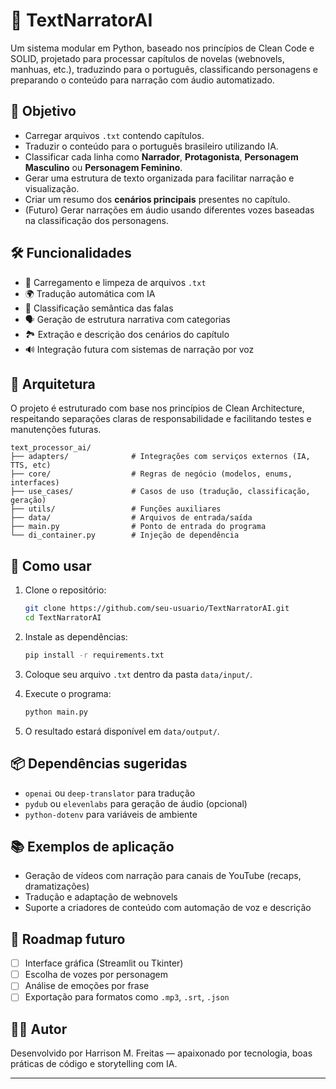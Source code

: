 # 📖 TextNarratorAI

Um sistema modular em Python, baseado nos princípios de Clean Code e SOLID, projetado para processar capítulos de novelas (webnovels, manhuas, etc.), traduzindo para o português, classificando personagens e preparando o conteúdo para narração com áudio automatizado.

## 🎯 Objetivo

- Carregar arquivos `.txt` contendo capítulos.
- Traduzir o conteúdo para o português brasileiro utilizando IA.
- Classificar cada linha como **Narrador**, **Protagonista**, **Personagem Masculino** ou **Personagem Feminino**.
- Gerar uma estrutura de texto organizada para facilitar narração e visualização.
- Criar um resumo dos **cenários principais** presentes no capítulo.
- (Futuro) Gerar narrações em áudio usando diferentes vozes baseadas na classificação dos personagens.

## 🛠 Funcionalidades

- 📄 Carregamento e limpeza de arquivos `.txt`
- 🌍 Tradução automática com IA
- 🧠 Classificação semântica das falas
- 🗣 Geração de estrutura narrativa com categorias
- 🏞 Extração e descrição dos cenários do capítulo
- 🔊 Integração futura com sistemas de narração por voz

## 🧱 Arquitetura

O projeto é estruturado com base nos princípios de Clean Architecture, respeitando separações claras de responsabilidade e facilitando testes e manutenções futuras.

```
text_processor_ai/
├── adapters/              # Integrações com serviços externos (IA, TTS, etc)
├── core/                  # Regras de negócio (modelos, enums, interfaces)
├── use_cases/             # Casos de uso (tradução, classificação, geração)
├── utils/                 # Funções auxiliares
├── data/                  # Arquivos de entrada/saída
├── main.py                # Ponto de entrada do programa
└── di_container.py        # Injeção de dependência
```

## 🚀 Como usar

1. Clone o repositório:
   ```bash
   git clone https://github.com/seu-usuario/TextNarratorAI.git
   cd TextNarratorAI
   ```

2. Instale as dependências:
   ```bash
   pip install -r requirements.txt
   ```

3. Coloque seu arquivo `.txt` dentro da pasta `data/input/`.

4. Execute o programa:
   ```bash
   python main.py
   ```

5. O resultado estará disponível em `data/output/`.

## 📦 Dependências sugeridas

- `openai` ou `deep-translator` para tradução
- `pydub` ou `elevenlabs` para geração de áudio (opcional)
- `python-dotenv` para variáveis de ambiente

## 📚 Exemplos de aplicação

- Geração de vídeos com narração para canais de YouTube (recaps, dramatizações)
- Tradução e adaptação de webnovels
- Suporte a criadores de conteúdo com automação de voz e descrição

## 🧠 Roadmap futuro

- [ ] Interface gráfica (Streamlit ou Tkinter)
- [ ] Escolha de vozes por personagem
- [ ] Análise de emoções por frase
- [ ] Exportação para formatos como `.mp3`, `.srt`, `.json`

## 👨‍💻 Autor

Desenvolvido por Harrison M. Freitas — apaixonado por tecnologia, boas práticas de código e storytelling com IA.

---
